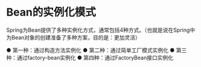 # Bean的实例化模式
Spring为Bean提供了多种实例化方式，通常包括4种方式。（也就是说在Spring中为Bean对象的创建准备了多种方案，目的是：更加灵活）

● 第一种：通过构造方法实例化
● 第二种：通过简单工厂模式实例化
● 第三种：通过factory-bean实例化
● 第四种：通过FactoryBean接口实例化
